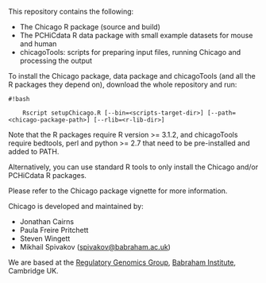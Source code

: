 This repository contains the following:

- The Chicago R package (source and build)
- The PCHiCdata R data package with small example datasets for mouse and human 
- chicagoTools: scripts for preparing input files, running Chicago and processing the output  

To install the Chicago package, data package and chicagoTools (and all the R packages they depend on), download the whole repository and run:

```
#!bash

    Rscript setupChicago.R [--bin=<scripts-target-dir>] [--path=<chicago-package-path>] [--rlib=<r-lib-dir>] 

```

Note that the R packages require R version >= 3.1.2, and chicagoTools require bedtools, perl and python >= 2.7 that need to be pre-installed and added to PATH.

Alternatively, you can use standard R tools to only install the Chicago and/or PCHiCdata R packages. 

Please refer to the Chicago package vignette for more information. 

Chicago is developed and maintained by:

- Jonathan Cairns 
- Paula Freire Pritchett
- Steven Wingett
- Mikhail Spivakov ([spivakov@babraham.ac.uk](mailto:spivakov@babraham.ac.uk))

We are based at the [Regulatory Genomics Group](http://www.regulatorygenomicsgroup.org), [Babraham Institute](http://www.babraham.ac.uk), Cambridge UK.